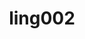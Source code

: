 ---
title: ling002
title_page: Tentukan persamaan lingkaran yang berpusat di $(a,b)$ dan melalui titik $(c,d)$
js: ling002_s
panduan: $a,b,c,d$ bilangan bulat atau pecahan, $a\neq c$ atau $b\neq d$
input:
  - nomor: 1
    label: Masukkan nilai $a$, $b$, $c$, $d$
    nilai_awal: -5/2, 2, 3, 5
---